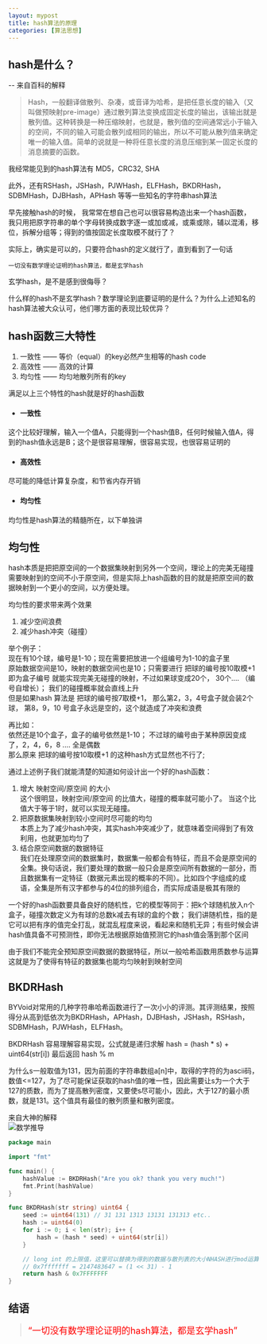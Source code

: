```yaml
---
layout: mypost
title: hash算法的原理
categories: [算法思想]
---
```


## hash是什么？

-- 来自百科的解释
>Hash，一般翻译做散列、杂凑，或音译为哈希，是把任意长度的输入（又叫做预映射pre-image）通过散列算法变换成固定长度的输出，该输出就是散列值。这种转换是一种压缩映射，也就是，散列值的空间通常远小于输入的空间，不同的输入可能会散列成相同的输出，所以不可能从散列值来确定唯一的输入值。简单的说就是一种将任意长度的消息压缩到某一固定长度的消息摘要的函数。

我经常能见到的hash算法有 MD5，CRC32, SHA  

此外，还有RSHash，JSHash，PJWHash，ELFHash，BKDRHash，SDBMHash，DJBHash，APHash 等等一些知名的字符串hash算法

早先接触hash的时候， 我常常在想自己也可以很容易构造出来一个hash函数， 我只用把原字符串的单个字母转换成数字逐一或加或减，或乘或除，辅以混淆，移位，拆解分组等；得到的值按固定长度取模不就行了？

实际上，确实是可以的，只要符合hash的定义就行了，直到看到了一句话

    一切没有数学理论证明的hash算法，都是玄学hash

玄学hash，是不是感到很侮辱？  

什么样的hash不是玄学hash？数学理论到底要证明的是什么？为什么上述知名的hash算法被大众认可，他们哪方面的表现比较优异？

## hash函数三大特性
1. 一致性 —— 等价（equal）的key必然产生相等的hash code  
2. 高效性 —— 高效的计算  
3. 均匀性 —— 均匀地散列所有的key  

满足以上三个特性的hash就是好的hash函数  
- #### 一致性 
这个比较好理解，输入一个值A，只能得到一个hash值B，任何时候输入值A，得到的hash值永远是B；这个是很容易理解，很容易实现，也很容易证明的
- #### 高效性
尽可能的降低计算复杂度，和节省内存开销
- #### 均匀性
均匀性是hash算法的精髓所在，以下单独讲

## 均匀性
hash本质是把把原空间的一个数据集映射到另外一个空间，理论上的完美无碰撞需要映射到的空间不小于原空间，但是实际上hash函数的目的就是把原空间的数据映射到一个更小的空间，以方便处理。  

均匀性的要求带来两个效果
1. 减少空间浪费
2. 减少hash冲突（碰撞）

举个例子：　  
现在有10个球，编号是1-10；现在需要把放进一个组编号为1-10的盒子里  
原始数据空间是10，映射的数据空间也是10；只需要进行 把球的编号按10取模+1 即为盒子编号 就能实现完美无碰撞的映射，不过如果球变成20个， 30个.... （编号自增长）； 我们的碰撞概率就会直线上升  
但是如果hash 算法是 把球的编号按7取模+1， 那么第2，3，4号盒子就会装2个球， 第8，9，10 号盒子永远是空的，这个就造成了冲突和浪费

再比如：  
依然还是10个盒子，盒子的编号依然是1-10； 不过球的编号由于某种原因变成了，2，4，6，8 .... 全是偶数  
那么原来 把球的编号按10取模+1 的这种hash方式显然也不行了;

通过上述例子我们就能清楚的知道如何设计出一个好的hash函数：  
1. 增大 映射空间/原空间 的大小  
这个很明显，映射空间/原空间 的比值大，碰撞的概率就可能小了。 当这个比值大于等于1时，就可以实现无碰撞。
2. 把原数据集映射到较小空间时尽可能的均匀  
本质上为了减少hash冲突，其实hash冲突减少了，就意味着空间得到了有效利用，也就更加均匀了
3. 结合原空间数据的数据特征  
我们在处理原空间的数据集时，数据集一般都会有特征，而且不会是原空间的全集。换句话说，我们要处理的数据一般只会是原空间所有数据的一部分，而且数据集有一定特征（数据元素出现的概率的不同）。比如四个字组成的成语，全集是所有汉字都参与的4位的排列组合，而实际成语是极其有限的

一个好的hash函数要具备良好的随机性，它的模型等同于：把k个球随机放入n个盒子，碰撞次数定义为有球的总数k减去有球的盒的个数；
我们讲随机性，指的是它可以把有序的值完全打乱，就混乱程度来说，看起来和随机无异；有些时候会讲hash值具备不可预测性，即你无法根据原始值预测它的hash值会落到那个区间

由于我们不能完全预知原空间数据的数据特征，所以一般哈希函数用质数参与运算这就是为了使得有特征的数据集也能均匀映射到映射空间


## BKDRHash

BYVoid对常用的几种字符串哈希函数进行了一次小小的评测。其评测结果，按照得分从高到低依次为BKDRHash，APHash，DJBHash，JSHash，RSHash，SDBMHash，PJWHash，ELFHash。

BKDRHash 容易理解容易实现，公式就是递归求解 hash = (hash * s) + uint64(str[i]) 最后返回 hash % m

为什么s一般取值为131，因为前面的字符串数组a[n]中，取得的字符的为ascii码，数值<=127，为了尽可能保证获取的hash值的唯一性，因此需要让s为一个大于127的质数，而为了提高散列密度，又要使s尽可能小，因此，大于127的最小质数，就是131。这个值具有最佳的散列质量和散列密度。

来自大神的解释  
![数学推导](34087742-5DDE-49B9-9E79-3409D3B3C1AE.png)

````go
package main

import "fmt"

func main() {
	hashValue := BKDRHash("Are you ok? thank you very much!")
	fmt.Print(hashValue)
}

func BKDRHash(str string) uint64 {
	seed := uint64(131) // 31 131 1313 13131 131313 etc..
	hash := uint64(0)
	for i := 0; i < len(str); i++ {
		hash = (hash * seed) + uint64(str[i])
    }

    // long int 的上限值，这里可以替换为得到的数据与散列表的大小NHASH进行mod运算 hash % HLEN
    // 0x7fffffff = 2147483647 = (1 << 31) - 1
	return hash & 0x7FFFFFFF 
}
````

## 结语

> <font size=4 color=red>“一切没有数学理论证明的hash算法，都是玄学hash”</font>